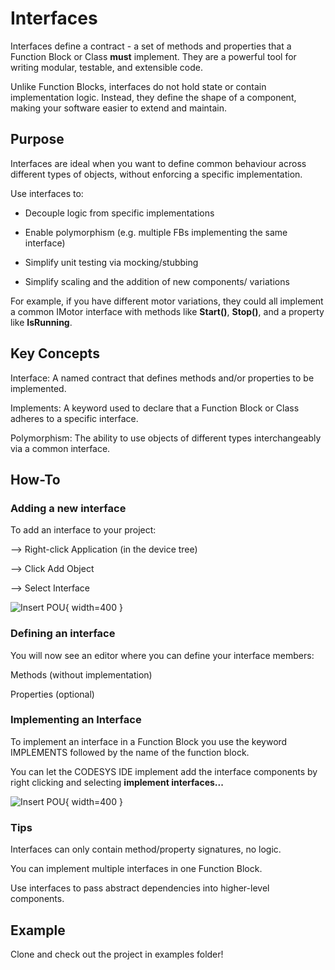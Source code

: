 # Interfaces

Interfaces define a contract - a set of methods and properties that a Function Block or Class **must** implement. They are a powerful tool for writing modular, testable, and extensible code.

Unlike Function Blocks, interfaces do not hold state or contain implementation logic. Instead, they define the shape of a component, making your software easier to extend and maintain.

## Purpose

Interfaces are ideal when you want to define common behaviour across different types of objects, without enforcing a specific implementation.

Use interfaces to:

- Decouple logic from specific implementations

- Enable polymorphism (e.g. multiple FBs implementing the same interface)

- Simplify unit testing via mocking/stubbing

- Simplify scaling and the addition of new components/ variations

For example, if you have different motor variations, they could all implement a common IMotor interface with methods like **Start()**, **Stop()**, and a property like **IsRunning**.

## Key Concepts

Interface: A named contract that defines methods and/or properties to be implemented.

Implements: A keyword used to declare that a Function Block or Class adheres to a specific interface.

Polymorphism: The ability to use objects of different types interchangeably via a common interface.

## How-To

### Adding a new interface

To add an interface to your project:

--> Right-click Application (in the device tree)

--> Click Add Object

--> Select Interface


![Insert POU](/ooip-tutorial-library/private/images/Interfaces/add-interface.png){ width=400 }


### Defining an interface

You will now see an editor where you can define your interface members:

Methods (without implementation)

Properties (optional)

### Implementing an Interface

To implement an interface in a Function Block you use the keyword IMPLEMENTS followed by the name of the function block.

You can let the CODESYS IDE implement add the interface components by right clicking and selecting **implement interfaces...**

![Insert POU](/ooip-tutorial-library/private/images/Interfaces/implement.png){ width=400 }

### Tips

Interfaces can only contain method/property signatures, no logic.

You can implement multiple interfaces in one Function Block.

Use interfaces to pass abstract dependencies into higher-level components.

## Example

Clone and check out the project in examples folder!